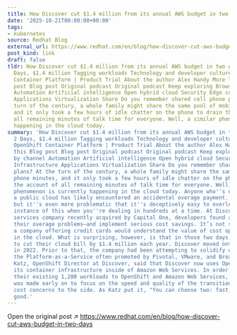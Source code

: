 ```yaml
---
title: How Discover cut $1.4 million from its annual AWS budget in two game days
date: '2025-10-21T00:00:00+00:00'
tags:
- kubernetes
source: Redhat Blog
external_url: https://www.redhat.com/en/blog/how-discover-cut-aws-budget-in-two-days
post_kind: link
draft: false
tldr: How Discover cut $1.4 million from its annual AWS budget in two game days 2
  Days, $1.4 million Tagging workloads Technology and developer culture Red Hat OpenShift
  Container Platform | Product Trial About the author Alex Handy More like this Blog
  post Blog post Original podcast Original podcast Keep exploring Browse by channel
  Automation Artificial intelligence Open hybrid cloud Security Edge computing Infrastructure
  Applications Virtualization Share Do you remember shared cell phone plans? At the
  turn of the century, a whole family might share the same pool of mobile phone minutes,
  and it only took a few hours of idle chatter on the phone to drain the account of
  all remaining minutes of talk time for everyone. Well, a similar phenomenon is currently
  happening in the cloud today.
summary: 'How Discover cut $1.4 million from its annual AWS budget in two game days
  2 Days, $1.4 million Tagging workloads Technology and developer culture Red Hat
  OpenShift Container Platform | Product Trial About the author Alex Handy More like
  this Blog post Blog post Original podcast Original podcast Keep exploring Browse
  by channel Automation Artificial intelligence Open hybrid cloud Security Edge computing
  Infrastructure Applications Virtualization Share Do you remember shared cell phone
  plans? At the turn of the century, a whole family might share the same pool of mobile
  phone minutes, and it only took a few hours of idle chatter on the phone to drain
  the account of all remaining minutes of talk time for everyone. Well, a similar
  phenomenon is currently happening in the cloud today. Anyone who''s ever touched
  a public cloud has likely encountered an accidental overage payment. That''s a problem,
  but it''s even more problematic that it''s deceptively easy to overlook a single
  instance of this when you''re dealing in hundreds at a time. At Discover, the financial
  services company recently acquired by Capital One, developers found a way to solve
  their overage problems—and implement serious cost savings. It’s not surprising that
  a company offering credit cards would understand the value of cost optimization
  in the cloud. What is surprising, however, is that in those two days, they managed
  to cut their cloud bill by $1.4 million each year. Discover moved onto Red Hat OpenShift
  in 2022. Prior to that, the company had been attempting to solidify on CloudFoundry,
  the Platform-as-a-Service often promoted by Pivotal, VMware, and Broadcom. Craig
  Katz, OpenShift Director at Discover, said that Discover now uses OpenShift to manage
  its container infrastructure inside of Amazon Web Services. In order to migrate
  their existing 1,200 workloads to OpenShift and Amazon Web Services, the decision
  was made early on to focus on the speed and quality of the transition, and to push
  cost concerns to the side. As Katz put it, "You can choose two: fast, cheap, or
  good.'
---
```

Open the original post ↗ https://www.redhat.com/en/blog/how-discover-cut-aws-budget-in-two-days
